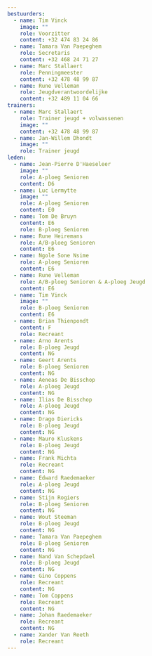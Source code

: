 ```yaml
---
bestuurders:
  - name: Tim Vinck
    image: ""
    role: Voorzitter
    content: +32 474 83 24 86
  - name: Tamara Van Paepeghem
    role: Secretaris
    content: +32 468 24 71 27
  - name: Marc Stallaert
    role: Penningmeester
    content: +32 478 48 99 87
  - name: Rune Velleman
    role: Jeugdverantwoordelijke
    content: +32 489 11 04 66
trainers:
  - name: Marc Stallaert
    role: Trainer jeugd + volwassenen
    image: ""
    content: +32 478 48 99 87
  - name: Jan-Willem Dhondt
    image: ""
    role: Trainer jeugd
leden:
  - name: Jean-Pierre D'Haeseleer
    image: ""
    role: A-ploeg Senioren
    content: D6
  - name: Luc Lermytte
    image: ""
    role: A-ploeg Senioren
    content: E0
  - name: Tom De Bruyn
    content: E6
    role: B-ploeg Senioren
  - name: Rune Heiremans
    role: A/B-ploeg Senioren
    content: E6
  - name: Ngole Sone Nsime
    role: A-ploeg Senioren
    content: E6
  - name: Rune Velleman
    role: A/B-ploeg Senioren & A-ploeg Jeugd
    content: E6
  - name: Tim Vinck
    image: ""
    role: B-ploeg Senioren
    content: E6
  - name: Brian Thienpondt
    content: F
    role: Recreant
  - name: Arno Arents
    role: B-ploeg Jeugd
    content: NG
  - name: Geert Arents
    role: B-ploeg Senioren
    content: NG
  - name: Aeneas De Bisschop
    role: A-ploeg Jeugd
    content: NG
  - name: Ilias De Bisschop
    role: A-ploeg Jeugd
    content: NG
  - name: Drago Diericks
    role: B-ploeg Jeugd
    content: NG
  - name: Mauro Kluskens
    role: B-ploeg Jeugd
    content: NG
  - name: Frank Michta
    role: Recreant
    content: NG
  - name: Edward Raedemaeker
    role: A-ploeg Jeugd
    content: NG
  - name: Stijn Rogiers
    role: B-ploeg Senioren
    content: NG
  - name: Wout Steeman
    role: B-ploeg Jeugd
    content: NG
  - name: Tamara Van Paepeghem
    role: B-ploeg Senioren
    content: NG
  - name: Nand Van Schepdael
    role: B-ploeg Jeugd
    content: NG
  - name: Gino Coppens
    role: Recreant
    content: NG
  - name: Tom Coppens
    role: Recreant
    content: NG
  - name: Johan Raedemaeker
    role: Recreant
    content: NG
  - name: Xander Van Reeth
    role: Recreant
---
```

